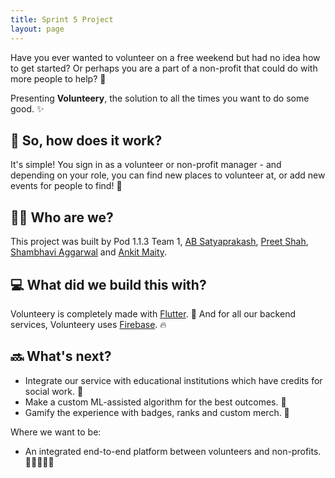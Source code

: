 ```yaml
---
title: Sprint 5 Project
layout: page
---
```


Have you ever wanted to volunteer on a free weekend but had no idea how to get started? Or perhaps you are a part of a non-profit that could do with more people to help? 🤝

Presenting **Volunteery**, the solution to all the times you want to do some good. ✨

## 🙋 So, how does it work?

It's simple! You sign in as a volunteer or non-profit manager - and depending on your role, you can find new places to volunteer at, or add new events for people to find! 🔎

## 👨‍🏭 Who are we?

This project was built by Pod 1.1.3 Team 1, [AB Satyaprakash](https://github.com/imperial-lord), [Preet Shah](https://github.com/shahpreetk), [Shambhavi Aggarwal](https://github.com/agg-shambhavi) and [Ankit Maity](https://github.com/QEDK).

## 💻 What did we build this with?

Volunteery is completely made with [Flutter](https://flutter.dev). 🎐 And for all our backend services, Volunteery uses [Firebase](https://firebase.google.com). 🔥

## 🔜 What's next?

- Integrate our service with educational institutions which have credits for social work. 🏫
- Make a custom ML-assisted algorithm for the best outcomes. 🤖
- Gamify the experience with badges, ranks and custom merch. 👕

Where we want to be:

- An integrated end-to-end platform between volunteers and non-profits. 🧑🏿‍🤝‍🧑🏿
